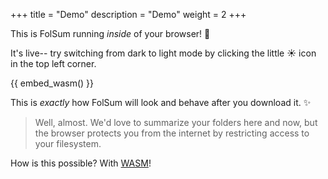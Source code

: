 +++
title = "Demo"
description = "Demo"
weight = 2
+++

This is FolSum running _inside_ of your browser! 🤯

It's live-- try switching from dark to light mode by clicking the little ☀️ icon in the top left corner.


{{ embed_wasm() }}


This is _exactly_ how FolSum will look and behave after you download it. ✨

> Well, almost. We'd love to summarize your folders here and now, but the browser protects you from the internet by restricting access to your filesystem.

How is this possible? With [WASM](WASM)!
